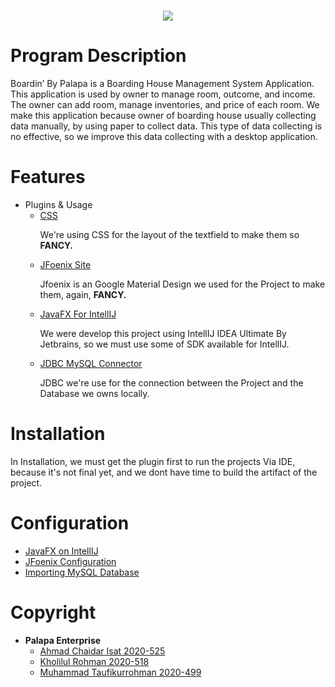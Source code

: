 <h1 align="center">
    <img src="https://cdn.discordapp.com/attachments/859690724550508546/937720556067901530/Logo-BoardinWide.png">
</h1>

<h1><b>Program Description</b></h1>

<p> Boardin’ By Palapa is a Boarding House Management System Application. This application is used by owner to manage room, outcome, and income. The owner can add room, manage inventories, and price of each room. 
We make this application because owner of boarding house usually collecting data manually, by using paper to collect data. This type of data collecting is no effective, so we improve this data collecting with a desktop application.</p>
 
<h1><b>Features</b></h1>

- Plugins & Usage
    - [CSS](https://docs.oracle.com/javafx/2/api/javafx/scene/doc-files/cssref.html)
        <p>We're using CSS for the layout of the textfield to make them so <b>FANCY.</b></p>
    - [JFoenix Site](https://github.com/sshahine/JFoenix)
        <p>Jfoenix is an Google Material Design we used for the Project to make them, again, <b>FANCY.</b></p>
    - [JavaFX For IntellIJ](https://openjfx.io/)
        <p>We were develop this project using IntellIJ IDEA Ultimate By Jetbrains, so we must use some of SDK available for IntellIJ.</p>
    - [JDBC MySQL Connector](https://dev.mysql.com/downloads/connector/j/)
        <p>JDBC we're use for the connection between the Project and the Database we owns locally.</p>
  
<h1><b>Installation</h1></b>

In Installation, we must get the plugin first to run the projects Via IDE, because it's not final yet, and we dont have time to build the artifact of the project.

<h1><b>Configuration</h1></b>

- [JavaFX on IntellIJ](https://www.jetbrains.com/help/idea/discover-intellij-idea.html)
- [JFoenix Configuration](https://github.com/sshahine/JFoenix)
- [Importing MySQL Database](https://www.digitalocean.com/community/tutorials/how-to-import-and-export-databases-in-mysql-or-mariadb)

<h1><b>Copyright</b></h1>

- <b>Palapa Enterprise</b>
    - [Ahmad Chaidar Isat 2020-525](https://github.com/XYZCurrate86)
    - [Kholilul Rohman 2020-518](https://github.com/khoumann)
    - [Muhammad Taufikurrohman 2020-499](https://github.com/Taufikur28)

